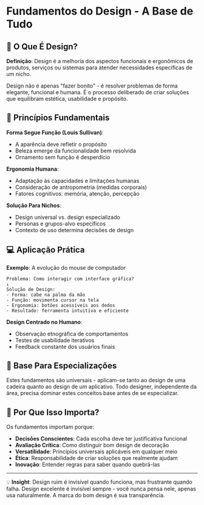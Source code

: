 # Fundamentos do Design - A Base de Tudo

## 🎯 O Que É Design?

**Definição**: Design é a melhoria dos aspectos funcionais e ergonômicos de produtos, serviços ou sistemas para atender necessidades específicas de um nicho.

Design não é apenas "fazer bonito" - é resolver problemas de forma elegante, funcional e humana. É o processo deliberado de criar soluções que equilibram estética, usabilidade e propósito.

## 🔧 Princípios Fundamentais

**Forma Segue Função (Louis Sullivan)**:
- A aparência deve refletir o propósito
- Beleza emerge da funcionalidade bem resolvida
- Ornamento sem função é desperdício

**Ergonomia Humana**:
- Adaptação às capacidades e limitações humanas
- Consideração de antropometria (medidas corporais)
- Fatores cognitivos: memória, atenção, percepção

**Solução Para Nichos**:
- Design universal vs. design especializado
- Personas e grupos-alvo específicos
- Contexto de uso determina decisões de design

## 💻 Aplicação Prática

**Exemplo**: A evolução do mouse de computador

```
Problema: Como interagir com interface gráfica?
↓
Solução de Design:
- Forma: cabe na palma da mão
- Função: movimenta cursor na tela
- Ergonomia: botões acessíveis aos dedos
- Resultado: ferramenta intuitiva e eficiente
```

**Design Centrado no Humano**:
- Observação etnográfica de comportamentos
- Testes de usabilidade iterativos
- Feedback constante dos usuários finais

## 🔗 Base Para Especializações

Estes fundamentos são universais - aplicam-se tanto ao design de uma cadeira quanto ao design de um aplicativo. Todo designer, independente da área, precisa dominar estes conceitos base antes de se especializar.

## 🧠 Por Que Isso Importa?

Os fundamentos importam porque:
- **Decisões Conscientes**: Cada escolha deve ter justificativa funcional
- **Avaliação Crítica**: Como distinguir bom design de decoração
- **Versatilidade**: Princípios universais aplicáveis em qualquer meio
- **Ética**: Responsabilidade de criar soluções que realmente ajudam
- **Inovação**: Entender regras para saber quando quebrá-las

---
💡 **Insight**: Design ruim é invisível quando funciona, mas frustrante quando falha. Design excelente é invisível sempre - você nunca pensa nele, apenas usa naturalmente. A marca do bom design é sua transparência.